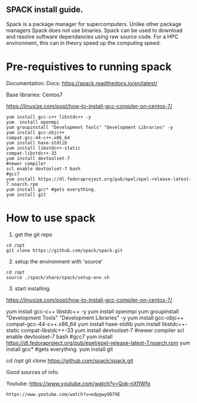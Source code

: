 
## SPACK install guide.

Spack is a package manager for supercomputers. Unlike other package managers Spack does not use binaries.
Spack can be used to download and resolve software dependancies using raw source code. For a HPC environment,
this can in theory speed up the computing speed. 

# Pre-requistives to running spack

Documentation: Docs: https://spack.readthedocs.io/en/latest/

Base libraries: Centos7 

https://linuxize.com/post/how-to-install-gcc-compiler-on-centos-7/

```
yum install gcc-c++ libstdc++ -y
yum  install openmpi
yum groupinstall "Development Tools" "Development Libraries" -y
yum install gcc-objc++
compat-gcc-44-c++.x86_64
yum install haxe-stdlib
yum install libstdc++-static
compat-libstdc++-33
yum install devtoolset-7
#newer compiler
scl enable devtoolset-7 bash
#gcc7
yum install https://dl.fedoraproject.org/pub/epel/epel-release-latest-7.noarch.rpm
yum install gcc* #gets everything.
yum install git
```


# How to use spack

1. get the git repo


```
cd /opt
git clone https://github.com/spack/spack.git
```

2. setup the environment with 'source'

```
cd /opt
source ./spack/share/spack/setup-env.sh
```

3. start installing.




https://linuxize.com/post/how-to-install-gcc-compiler-on-centos-7/

yum install gcc-c++ libstdc++ -y
yum  install openmpi
yum groupinstall "Development Tools" "Development Libraries" -y
yum install gcc-objc++
compat-gcc-44-c++.x86_64
yum install haxe-stdlib
yum install libstdc++-static
compat-libstdc++-33
yum install devtoolset-7
#newer compiler
scl enable devtoolset-7 bash
#gcc7
yum install https://dl.fedoraproject.org/pub/epel/epel-release-latest-7.noarch.rpm
yum install gcc* #gets everything.
yum install git

cd /opt
git clone https://github.com/spack/spack.git




Good sources of info:

Youtube: 
    https://www.youtube.com/watch?v=Qok-nXfIWfg

    https://www.youtube.com/watch?v=edpgwyOD79E